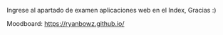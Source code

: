 Ingrese al apartado de examen aplicaciones web en el Index, Gracias :)

Moodboard:
https://ryanbowz.github.io/
